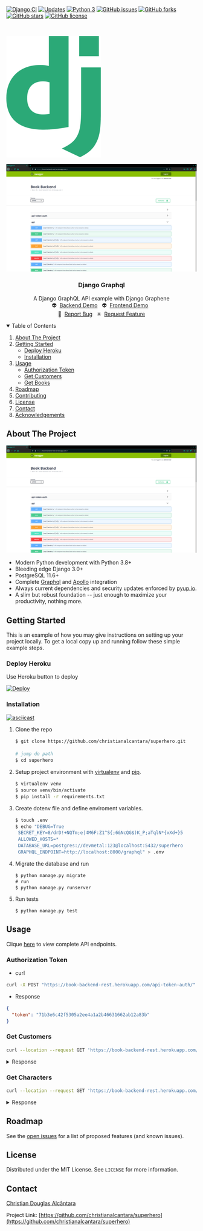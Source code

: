 [![Django CI](https://github.com/christianalcantara/superhero/actions/workflows/django.yml/badge.svg)](https://github.com/christianalcantara/book_backend/actions/workflows/django.yml)
[![Updates](https://pyup.io/repos/github/christianalcantara/superhero/shield.svg)](https://pyup.io/repos/github/christianalcantara/superhero/)
[![Python 3](https://pyup.io/repos/github/christianalcantara/superhero/python-3-shield.svg)](https://pyup.io/repos/github/christianalcantara/superhero/)
[![GitHub issues](https://img.shields.io/github/issues/christianalcantara/superhero)](https://github.com/christianalcantara/superhero/issues)
[![GitHub forks](https://img.shields.io/github/forks/christianalcantara/superhero)](https://github.com/christianalcantara/superhero/network)
[![GitHub stars](https://img.shields.io/github/stars/christianalcantara/superhero)](https://github.com/christianalcantara/superhero/stargazers)
[![GitHub license](https://img.shields.io/github/license/christianalcantara/superhero)](https://github.com/christianalcantara/superhero/blob/main/LICENSE)

<!-- PROJECT LOGO -->
<br />
<p align="center">

[![Django Logo][django-logo]](https://book-backend-rest.herokuapp.com/)

</p>

[![Product Name Screen Shot][product-screenshot]](https://book-backend-rest.herokuapp.com/)

<h3 align="center">Django Graphql</h3>

  <p align="center">
    A Django GraphQL API example with Django Graphene
    <br />
    👽&nbsp;&nbsp;<a href="https://book-backend-rest.herokuapp.com/">Backend Demo</a>&nbsp;&nbsp;
    👽&nbsp;&nbsp;<a href="https://book-backend-rest.herokuapp.com/">Frontend Demo</a>&nbsp;&nbsp;
    <br />
    🐛&nbsp;&nbsp;<a href="https://github.com/christianalcantara/book_backend/issues">Report Bug</a>&nbsp;&nbsp;
    ✳&nbsp;&nbsp;<a href="https://github.com/christianalcantara/book_backend/issues">Request Feature</a>
  </p>

<!-- TABLE OF CONTENTS -->
<details open="open">
  <summary>Table of Contents</summary>
  <ol>
    <li>
      <a href="#about-the-project">About The Project</a>
    </li>
    <li>
      <a href="#getting-started">Getting Started</a>
      <ul>
        <li><a href="#deploy-heroku">Deploy Heroku</a></li>
        <li><a href="#installation">Installation</a></li>
      </ul>
    </li>
    <li>
      <a href="#usage">Usage</a>
      <ul>
        <li><a href="#authorization-token">Authorization Token</a></li>
        <li><a href="#get-customers">Get Customers</a></li>
        <li><a href="#get-books">Get Books</a></li>
      </ul>
    </li>
    <li>
       <a href="#roadmap">Roadmap</a>
    </li>
    <li><a href="#contributing">Contributing</a></li>
    <li><a href="#license">License</a></li>
    <li><a href="#contact">Contact</a></li>
    <li><a href="#acknowledgements">Acknowledgements</a></li>
  </ol>
</details>

<!-- ABOUT THE PROJECT -->

## About The Project

[![Product Name Screen Shot][product-screenshot]](https://book-backend-rest.herokuapp.com/)

- Modern Python development with Python 3.8+
- Bleeding edge Django 3.0+
- PostgreSQL 11.6+
- Complete [Graphql](https://graphql.org/) and [Apollo](https://www.apollographql.com/) integration
- Always current dependencies and security updates enforced by [pyup.io](https://pyup.io/).
- A slim but robust foundation -- just enough to maximize your productivity, nothing more.

<!-- GETTING STARTED -->

## Getting Started

This is an example of how you may give instructions on setting up your project locally. To get a local copy up and
running follow these simple example steps.

### Deploy Heroku

Use Heroku button to deploy

[![Deploy](https://www.herokucdn.com/deploy/button.svg)](https://heroku.com/deploy)

### Installation

<p align="center">

[![asciicast](https://asciinema.org/a/Q1GGnI1ZfcT5WJxCCvBBoiobN.svg)](https://asciinema.org/a/Q1GGnI1ZfcT5WJxCCvBBoiobN)

</p>

1. Clone the repo

   ```bash
   $ git clone https://github.com/christianalcantara/superhero.git

   # jump do path
   $ cd superhero
   ```

2. Setup project environment with [virtualenv](https://virtualenv.pypa.io) and [pip](https://pip.pypa.io).
   ```bash
   $ virtualenv venv
   $ source venv/bin/activate
   $ pip install -r requirements.txt
   ```
3. Create dotenv file and define enviroment variables.

   ```bash
   $ touch .env
   $ echo "DEBUG=True
    SECRET_KEY=8/drD!+NQTm;e|4M6F:Z1^S{;6&NcQG$)K_P;aTqlN*{xXd+}5
    ALLOWED_HOSTS=*
    DATABASE_URL=postgres://devmetal:123@localhost:5432/superhero
    GRAPHQL_ENDPOINT=http://localhost:8000/graphql" > .env
   ```

4. Migrate the database and run

   ```shell
   $ python manage.py migrate
   # run
   $ python manage.py runserver
   ```

5. Run tests
   ```shell
   $ python manage.py test
   ```

<!-- USAGE -->

## Usage

Clique [here](https://django.herokuapp.com/) to view complete API endpoints.

### Authorization Token

- curl

```bash
curl -X POST "https://book-backend-rest.herokuapp.com/api-token-auth/" -H "accept: application/json" -H "Content-Type: application/json" -H "X-CSRFToken: uoQy2P3gGWwG3jPtI9puLIazKmvGBnmd9KYUK6bopcUuAdyxYaY5YRJOs4s5d22N" -d "{ \"username\": \"admin@gmail.com\", \"password\": \"adminpassword\"}"
```

- Response

```json
{
  "token": "71b3e6c42f5305a2ee4a1a2b46631662ab12a83b"
}
```

### Get Customers

```bash
curl --location --request GET 'https://book-backend-rest.herokuapp.com/api/customers/' --header 'Authorization: Token 71b3e6c42f5305a2ee4a1a2b46631662ab12a83b'
```

<details>
<summary>Response</summary>

```json
{}
```

</details>

### Get Characters

```bash
curl --location --request GET 'https://book-backend-rest.herokuapp.com/api/books'
```

<details>
<summary>Response</summary>

```json
{}
```

</details>

<!-- ROADMAP -->

## Roadmap

See the [open issues](https://github.com/christianalcantara/superhero/issues) for a list of proposed features (and
known issues).

<!-- LICENSE -->

## License

Distributed under the MIT License. See `LICENSE` for more information.

<!-- CONTACT -->

## Contact

<a href="mailto:christian.douglas.alcantara@gmail.com">Christian Douglas Alcântara </a>

Project Link: [https://github.com/christianalcantara/superhero](https://github.com/christianalcantara/superhero)

<!-- MARKDOWN LINKS & IMAGES -->
<!-- https://www.markdownguide.org/basic-syntax/#reference-style-links -->

[product-screenshot]: docs/images/screenshot.png
[django-logo]: docs/images/django-logo.png
